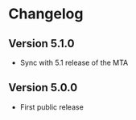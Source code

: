 # Changelog

## Version 5.1.0
* Sync with 5.1 release of the MTA

## Version 5.0.0
* First public release